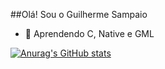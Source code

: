 ##Olá! Sou o Guilherme Sampaio

- 🌱 Aprendendo C, Native e GML

[![Anurag's GitHub stats](https://github-readme-stats.vercel.app/api?username=GuilhermeSsampaio&show_icons=true&theme=radical)](https://github.com/anuraghazra/github-readme-stats)
